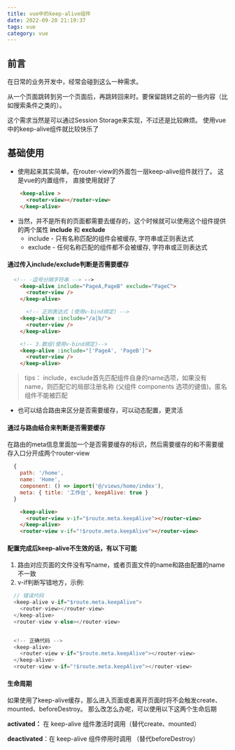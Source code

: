 ```yaml
---
title: vue中的keep-alive组件
date: 2022-09-20 21:19:37
tags: vue
category: vue
---
```



## 前言

在日常的业务开发中，经常会碰到这么一种需求。

从一个页面跳转到另一个页面后，再跳转回来时。要保留跳转之前的一些内容（比如搜索条件之类的）。

这个需求当然是可以通过Session Storage来实现，不过还是比较麻烦。 使用vue中的keep-alive组件就比较快乐了


## 基础使用

- 使用起来其实简单。在router-view的外面包一层keep-alive组件就行了。 这是vue的内置组件， 直接使用就好了

```html
    <keep-alive >
      <router-view></router-view>
    </keep-alive>
```

- 当然，并不是所有的页面都需要去缓存的，这个时候就可以使用这个组件提供的两个属性 **include** 和 **exclude** 
  - include - 只有名称匹配的组件会被缓存, 字符串或正则表达式
  - exclude - 任何名称匹配的组件都不会被缓存, 字符串或正则表达式

#### 通过传入include/exclude判断是否需要缓存

```html
  <!-- -逗号分隔字符串 --> -->
    <keep-alive include="PageA,PageB" exclude="PageC">
      <router-view />
    </keep-alive>

      <!-- 正则表达式 (使用v-bind绑定) -->
    <keep-alive :include="/a|b/">
      <router-view />
    </keep-alive>

    <!-- 3.数组(使用v-bind绑定)-->
    <keep-alive :include="['PageA', 'PageB']">
      <router-view />
    </keep-alive>
```


 > tips： include，exclude首先匹配组件自身的name选项，如果没有name，则匹配它的局部注册名称 (父组件 components 选项的键值)。匿名组件不能被匹配


- 也可以结合路由来区分是否需要缓存，可以动态配置，更灵活
  
#### 通过与路由结合来判断是否需要缓存

在路由的meta信息里面加一个是否需要缓存的标识，然后需要缓存的和不需要缓存入口分开成两个router-view

```js
  {
    path: '/home',
    name: 'Home',
    component: () => import('@/views/home/index'),
    meta: { title: '工作台', keepAlive: true }
  }
```

``` html
    <keep-alive>
      <router-view v-if="$route.meta.keepAlive"></router-view>
    </keep-alive>
    <router-view v-if="!$route.meta.keepAlive"></router-view>
```

#### 配置完成后keep-alive不生效的话，有以下可能

1. 路由对应页面的文件没有写name，或者页面文件的name和路由配置的name不一致
2. v-if判断写错地方，示例:
  ```js
    // 错误代码
    <keep-alive v-if="$route.meta.keepAlive">
      <router-view></router-view>
    </keep-alive>
    <router-view v-else></router-view>


    <!-- 正确代码 -->
    <keep-alive>
      <router-view v-if="$route.meta.keepAlive"></router-view>
    </keep-alive>
    <router-view v-if="!$route.meta.keepAlive"></router-view>
  ```


#### 生命周期

如果使用了keep-alive缓存，那么进入页面或者离开页面时将不会触发create、mounted、beforeDestroy。 那么改怎么办呢，可以使用以下这两个生命后期

**activated：** 在 keep-alive 组件激活时调用（替代create、mounted）

**deactivated**：在 keep-alive 组件停用时调用 （替代beforeDestroy）
